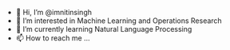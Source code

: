 - 👋 Hi, I’m @imnitinsingh
- 👀 I’m interested in Machine Learning and Operations Research
- 🌱 I’m currently learning Natural Language Processing
- 📫 How to reach me ...

<!---
imnitinsingh/imnitinsingh is a ✨ special ✨ repository because its `README.md` (this file) appears on your GitHub profile.
You can click the Preview link to take a look at your changes.
--->
